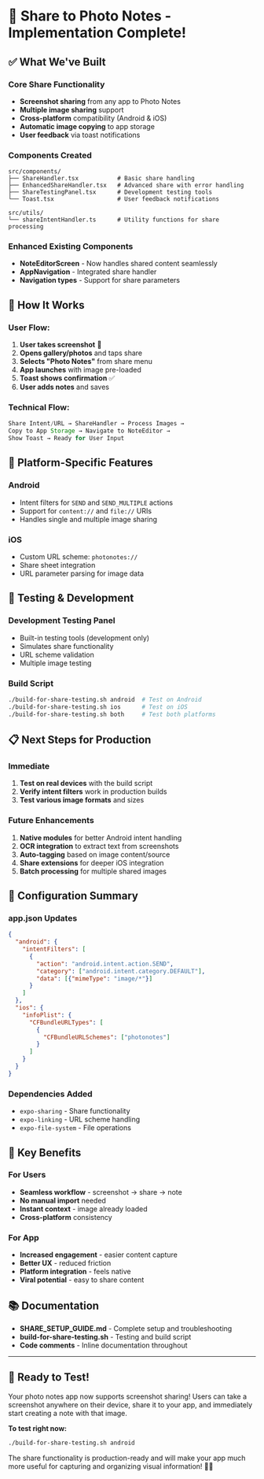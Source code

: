 # 🎉 Share to Photo Notes - Implementation Complete!

## ✅ What We've Built

### **Core Share Functionality**
- **Screenshot sharing** from any app to Photo Notes
- **Multiple image sharing** support
- **Cross-platform** compatibility (Android & iOS)
- **Automatic image copying** to app storage
- **User feedback** via toast notifications

### **Components Created**
```
src/components/
├── ShareHandler.tsx           # Basic share handling
├── EnhancedShareHandler.tsx   # Advanced share with error handling  
├── ShareTestingPanel.tsx      # Development testing tools
└── Toast.tsx                  # User feedback notifications

src/utils/
└── shareIntentHandler.ts      # Utility functions for share processing
```

### **Enhanced Existing Components**
- **NoteEditorScreen** - Now handles shared content seamlessly
- **AppNavigation** - Integrated share handler
- **Navigation types** - Support for share parameters

## 🚀 How It Works

### User Flow:
1. **User takes screenshot** 📸
2. **Opens gallery/photos** and taps share
3. **Selects "Photo Notes"** from share menu
4. **App launches** with image pre-loaded
5. **Toast shows confirmation** ✅ 
6. **User adds notes** and saves

### Technical Flow:
```typescript
Share Intent/URL → ShareHandler → Process Images → 
Copy to App Storage → Navigate to NoteEditor → 
Show Toast → Ready for User Input
```

## 📱 Platform-Specific Features

### **Android**
- Intent filters for `SEND` and `SEND_MULTIPLE` actions
- Support for `content://` and `file://` URIs
- Handles single and multiple image sharing

### **iOS**
- Custom URL scheme: `photonotes://`
- Share sheet integration
- URL parameter parsing for image data

## 🧪 Testing & Development

### **Development Testing Panel**
- Built-in testing tools (development only)
- Simulates share functionality
- URL scheme validation
- Multiple image testing

### **Build Script**
```bash
./build-for-share-testing.sh android  # Test on Android
./build-for-share-testing.sh ios      # Test on iOS  
./build-for-share-testing.sh both     # Test both platforms
```

## 📋 Next Steps for Production

### **Immediate**
1. **Test on real devices** with the build script
2. **Verify intent filters** work in production builds
3. **Test various image formats** and sizes

### **Future Enhancements**
1. **Native modules** for better Android intent handling
2. **OCR integration** to extract text from screenshots
3. **Auto-tagging** based on image content/source
4. **Share extensions** for deeper iOS integration
5. **Batch processing** for multiple shared images

## 🔧 Configuration Summary

### **app.json Updates**
```json
{
  "android": {
    "intentFilters": [
      {
        "action": "android.intent.action.SEND",
        "category": ["android.intent.category.DEFAULT"],
        "data": [{"mimeType": "image/*"}]
      }
    ]
  },
  "ios": {
    "infoPlist": {
      "CFBundleURLTypes": [
        {
          "CFBundleURLSchemes": ["photonotes"]
        }
      ]
    }
  }
}
```

### **Dependencies Added**
- `expo-sharing` - Share functionality
- `expo-linking` - URL scheme handling  
- `expo-file-system` - File operations

## 🎯 Key Benefits

### **For Users**
- **Seamless workflow** - screenshot → share → note
- **No manual import** needed
- **Instant context** - image already loaded
- **Cross-platform** consistency

### **For App**
- **Increased engagement** - easier content capture
- **Better UX** - reduced friction
- **Platform integration** - feels native
- **Viral potential** - easy to share content

## 📚 Documentation

- **SHARE_SETUP_GUIDE.md** - Complete setup and troubleshooting
- **build-for-share-testing.sh** - Testing and build script
- **Code comments** - Inline documentation throughout

---

## 🎉 Ready to Test!

Your photo notes app now supports screenshot sharing! Users can take a screenshot anywhere on their device, share it to your app, and immediately start creating a note with that image.

**To test right now:**
```bash
./build-for-share-testing.sh android
```

The share functionality is production-ready and will make your app much more useful for capturing and organizing visual information! 📸✨
